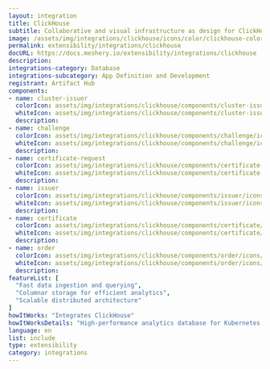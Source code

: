 ```yaml
---
layout: integration
title: ClickHouse
subtitle: Collaborative and visual infrastructure as design for ClickHouse
image: /assets/img/integrations/clickhouse/icons/color/clickhouse-color.svg
permalink: extensibility/integrations/clickhouse
docURL: https://docs.meshery.io/extensibility/integrations/clickhouse
description: 
integrations-category: Database
integrations-subcategory: App Definition and Development
registrant: Artifact Hub
components: 
- name: cluster-issuer
  colorIcon: assets/img/integrations/clickhouse/components/cluster-issuer/icons/color/cluster-issuer-color.svg
  whiteIcon: assets/img/integrations/clickhouse/components/cluster-issuer/icons/white/cluster-issuer-white.svg
  description: 
- name: challenge
  colorIcon: assets/img/integrations/clickhouse/components/challenge/icons/color/challenge-color.svg
  whiteIcon: assets/img/integrations/clickhouse/components/challenge/icons/white/challenge-white.svg
  description: 
- name: certificate-request
  colorIcon: assets/img/integrations/clickhouse/components/certificate-request/icons/color/certificate-request-color.svg
  whiteIcon: assets/img/integrations/clickhouse/components/certificate-request/icons/white/certificate-request-white.svg
  description: 
- name: issuer
  colorIcon: assets/img/integrations/clickhouse/components/issuer/icons/color/issuer-color.svg
  whiteIcon: assets/img/integrations/clickhouse/components/issuer/icons/white/issuer-white.svg
  description: 
- name: certificate
  colorIcon: assets/img/integrations/clickhouse/components/certificate/icons/color/certificate-color.svg
  whiteIcon: assets/img/integrations/clickhouse/components/certificate/icons/white/certificate-white.svg
  description: 
- name: order
  colorIcon: assets/img/integrations/clickhouse/components/order/icons/color/order-color.svg
  whiteIcon: assets/img/integrations/clickhouse/components/order/icons/white/order-white.svg
  description: 
featureList: [
  "Fast data ingestion and querying",
  "Columnar storage for efficient analytics",
  "Scalable distributed architecture"
]
howItWorks: "Integrates ClickHouse"
howItWorksDetails: "High-performance analytics database for Kubernetes data"
language: en
list: include
type: extensibility
category: integrations
---
```

